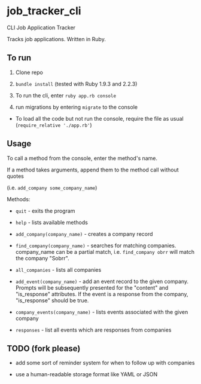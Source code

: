# job_tracker_cli

CLI Job Application Tracker

Tracks job applications. Written in Ruby.

## To run

1. Clone repo

2. `bundle install` (tested with Ruby 1.9.3 and 2.2.3)

3. To run the cli, enter `ruby app.rb console`

4. run migrations by entering `migrate` to the console

- To load all the code but not run the console, require the file as usual (`require_relative './app.rb'`)


## Usage

To call a method from the console, enter the method's name.

If a method takes arguments, append them to the method call without quotes

(i.e. `add_company some_company_name`)

Methods: 

- `quit` - exits the program

- `help` - lists available methods

- `add_company(company_name)` - creates a company record

- `find_company(company_name)` - searches for matching companies. company_name can be a partial match, i.e. `find_company obrr` will match the company "Sobrr".
- `all_companies` - lists all companies

- `add_event(company_name)` - add an event record to the given company. Prompts will be subsequently presented for the "content" and "is_response" attributes. If the event is a response from the company, "is_response" should be true. 

- `company_events(company_name)` - lists events associated with the given company

- `responses` - list all events which are responses from companies


## TODO (fork please)

- add some sort of reminder system for when to follow up with companies

- use a human-readable storage format like YAML or JSON 

